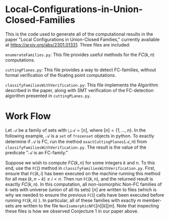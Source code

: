 # Local-Configurations-in-Union-Closed-Families
This is the code used to generate all of the computational results in the paper "Local Configurations in Union-Closed Families," currently available at https://arxiv.org/abs/2301.01331.
Three files are included: 

$\mathtt{enumerateFamilies.py}$: This file provides useful methods for the $FC(k, n)$ computations.

$\mathtt{cuttingPlanes.py}$: This file provides a way to detect FC-families, without formal verification of the floating point computations.

$\mathtt{classifyFamiliesWithVerification.py}$: This file implements the Algorithm described in the paper, along with SMT verification of the FC-detection algorithm presented in $\mathtt{cuttingPLanes.py}$.

# Work Flow
Let $\mathcal{A}$ be a family of sets with $\bigcup \mathcal{A} = [n]$, where $[n] = \{ 1, \dots, n \}$. In the following example, $\mathcal{A}$ is a $\mathtt{set}$ of $\mathtt{frozenset}$ objects in python.
To exactly determine if $\mathcal{A}$ is FC, run the method $\mathtt{exactCuttingPlanes}(\mathcal{A}, n)$ from $\mathtt{classifyFamiliesWithVerification.py}$. The result is the value of the predicate "$\mathcal{A}$ is an FC-family."

Suppose we wish to compute $FC(k, n)$ for some integers $k$ and $n$. To this end, use the $\mathtt{FC}()$ method in $\mathtt{classifyFamiliesWithVerification.py}$. First, ensure that $\mathtt{FC}(k, i)$ has been executed on the machine running this method for all $\max (k, n-k) \le i < n$. Then run $\mathtt{FC}(k, n)$, and the returned result is exactly $FC(k, n)$. In this computation, all non-isomorphic Non-FC families of $k$-sets with universe (union of all its sets) $[n]$ are written to files (which is why we needed to ensure the previous $\mathtt{FC}()$ calls have been executed before running $\mathtt{FC}(k, n)$ ). In particular, all of these families with exactly $m$ member-sets are written to the file $\mathtt{NonIsomorphicNFC}[n][k][m]$. Note that inspecting these files is how we observed Conjecture 1 in our paper above.
